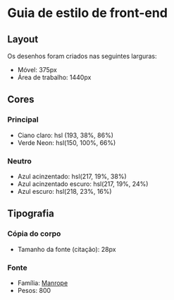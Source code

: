 # Guia de estilo de front-end

## Layout

Os desenhos foram criados nas seguintes larguras:

- Móvel: 375px
- Área de trabalho: 1440px

## Cores

### Principal

- Ciano claro: hsl (193, 38%, 86%)
- Verde Neon: hsl(150, 100%, 66%)

### Neutro

- Azul acinzentado: hsl(217, 19%, 38%)
- Azul acinzentado escuro: hsl(217, 19%, 24%)
- Azul escuro: hsl(218, 23%, 16%)

## Tipografia

### Cópia do corpo

- Tamanho da fonte (citação): 28px

### Fonte

- Família: [Manrope](https://fonts.google.com/specimen/Manrope)
- Pesos: 800